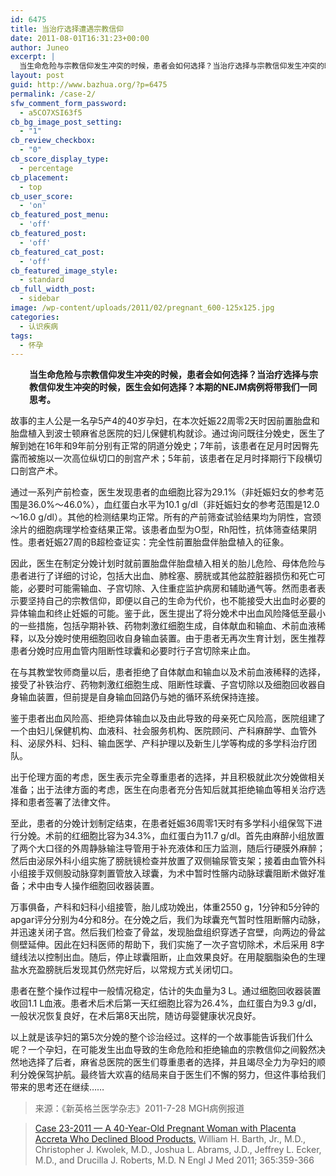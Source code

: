 ```yaml
---
id: 6475
title: 当治疗选择遭遇宗教信仰
date: 2011-08-01T16:31:23+00:00
author: Juneo
excerpt: |
  当生命危险与宗教信仰发生冲突的时候，患者会如何选择？当治疗选择与宗教信仰发生冲突的时候，医生会如何选择？本期的NEJM病例将带我们一同思考。
layout: post
guid: http://www.bazhua.org/?p=6475
permalink: /case-2/
sfw_comment_form_password:
  - a5CO7XSI63f5
cb_bg_image_post_setting:
  - "1"
cb_review_checkbox:
  - "0"
cb_score_display_type:
  - percentage
cb_placement:
  - top
cb_user_score:
  - 'on'
cb_featured_post_menu:
  - 'off'
cb_featured_post:
  - 'off'
cb_featured_cat_post:
  - 'off'
cb_featured_image_style:
  - standard
cb_full_width_post:
  - sidebar
image: /wp-content/uploads/2011/02/pregnant_600-125x125.jpg
categories:
  - 认识疾病
tags:
  - 怀孕
---
```

<p style="padding-left: 30px">
  <strong>当生命危险与宗教信仰发生冲突的时候，患者会如何选择？当治疗选择与宗教信仰发生冲突的时候，医生会如何选择？本期的NEJM病例将带我们一同思考。</strong>
</p>

故事的主人公是一名孕5产4的40岁孕妇，在本次妊娠22周零2天时因前置胎盘和胎盘植入到波士顿麻省总医院的妇儿保健机构就诊。通过询问既往分娩史，医生了解到她在16年和9年前分别有正常的阴道分娩史；7年前，该患者在足月时因臀先露而被施以一次高位纵切口的剖宫产术；5年前，该患者在足月时择期行下段横切口剖宫产术。

通过一系列产前检查，医生发现患者的血细胞比容为29.1%（非妊娠妇女的参考范围是36.0%～46.0%），血红蛋白水平为10.1 g/dl（非妊娠妇女的参考范围是12.0～16.0 g/dl）。其他的检测结果均正常。所有的产前筛查试验结果均为阴性，宫颈涂片的细胞病理学检查结果正常。该患者血型为O型，Rh阳性，抗体筛查结果阴性。患者妊娠27周的B超检查证实：完全性前置胎盘伴胎盘植入的征象。

因此，医生在制定分娩计划时就前置胎盘伴胎盘植入相关的胎儿危险、母体危险与患者进行了详细的讨论，包括大出血、肺栓塞、膀胱或其他盆腔脏器损伤和死亡可能，必要时可能需输血、子宫切除、入住重症监护病房和辅助通气等。然而患者表示要坚持自己的宗教信仰，即便以自己的生命为代价，也不能接受大出血时必要的异体输血和终止妊娠的可能。鉴于此，医生提出了将分娩术中出血风险降低至最小的一些措施，包括孕期补铁、药物刺激红细胞生成，自体献血和输血、术前血液稀释，以及分娩时使用细胞回收自身输血装置。由于患者无再次生育计划，医生推荐患者分娩时应用血管内阻断性球囊和必要时行子宫切除来止血。

在与其教堂牧师商量以后，患者拒绝了自体献血和输血以及术前血液稀释的选择，接受了补铁治疗、药物刺激红细胞生成、阻断性球囊、子宫切除以及细胞回收器自身输血装置，但前提是自身输血回路仍与她的循环系统保持连接。

鉴于患者出血风险高、拒绝异体输血以及由此导致的母亲死亡风险高，医院组建了一个由妇儿保健机构、血液科、社会服务机构、医院顾问、产科麻醉学、血管外科、泌尿外科、妇科、输血医学、产科护理以及新生儿学等构成的多学科治疗团队。

出于伦理方面的考虑，医生表示完全尊重患者的选择，并且积极就此次分娩做相关准备；出于法律方面的考虑，医生在向患者充分告知后就其拒绝输血等相关治疗选择和患者签署了法律文件。

至此，患者的分娩计划制定结束，在患者妊娠36周零1天时有多学科小组保驾下进行分娩。术前的红细胞比容为34.3%，血红蛋白为11.7 g/dl。首先由麻醉小组放置了两个大口径的外周静脉输注导管用于补充液体和压力监测，随后行硬膜外麻醉；然后由泌尿外科小组实施了膀胱镜检查并放置了双侧输尿管支架；接着由血管外科小组接手双侧股动脉穿刺置管放入球囊，为术中暂时性髂内动脉球囊阻断术做好准备；术中由专人操作细胞回收器装置。

万事俱备，产科和妇科小组接管，胎儿成功娩出，体重2550 g，1分钟和5分钟的apgar评分分别为4分和8分。在分娩之后，我们为球囊充气暂时性阻断髂内动脉，并迅速关闭子宫。然后我们检查了骨盆，发现胎盘组织穿透子宫壁，向两边的骨盆侧壁延伸。因此在妇科医师的帮助下，我们实施了一次子宫切除术，术后采用 8字缝线法以控制出血。随后，停止球囊阻断，止血效果良好。在用靛胭脂染色的生理盐水充盈膀胱后发现其仍然完好后，以常规方式关闭切口。

患者在整个操作过程中一般情况稳定，估计的失血量为3 L。通过细胞回收器装置收回1.1 L血液。患者术后术后第一天红细胞比容为26.4%，血红蛋白为9.3 g/dl，一般状况恢复良好，在术后第8天出院，随访母婴健康状况良好。

以上就是该孕妇的第5次分娩的整个诊治经过。这样的一个故事能告诉我们什么呢？一个孕妇，在可能发生出血导致的生命危险和拒绝输血的宗教信仰之间毅然决然地选择了后者，麻省总医院的医生们尊重患者的选择，并且竭尽全力为孕妇的顺利分娩保驾护航。最终皆大欢喜的结局来自于医生们不懈的努力，但这件事给我们带来的思考还在继续……

> 来源：《新英格兰医学杂志》2011-7-28 MGH病例报道
  
> [Case 23-2011 — A 40-Year-Old Pregnant Woman with Placenta Accreta Who Declined Blood Products.](http://www.nejm.org/doi/full/10.1056/NEJMcpc1103561) William H. Barth, Jr., M.D., Christopher J. Kwolek, M.D., Joshua L. Abrams, J.D., Jeffrey L. Ecker, M.D., and Drucilla J. Roberts, M.D. N Engl J Med 2011; 365:359-366
